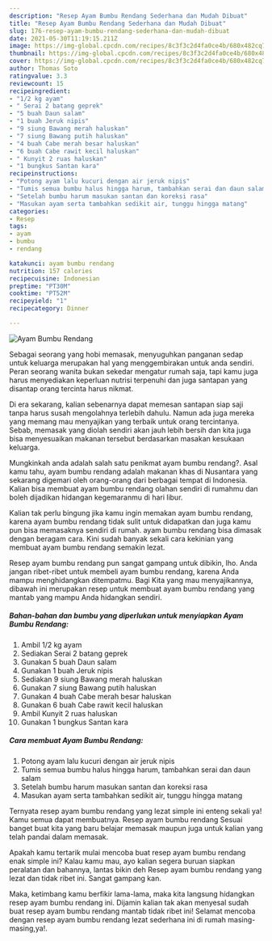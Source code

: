 ```yaml
---
description: "Resep Ayam Bumbu Rendang Sederhana dan Mudah Dibuat"
title: "Resep Ayam Bumbu Rendang Sederhana dan Mudah Dibuat"
slug: 176-resep-ayam-bumbu-rendang-sederhana-dan-mudah-dibuat
date: 2021-05-30T11:19:15.211Z
image: https://img-global.cpcdn.com/recipes/8c3f3c2d4fa0ce4b/680x482cq70/ayam-bumbu-rendang-foto-resep-utama.jpg
thumbnail: https://img-global.cpcdn.com/recipes/8c3f3c2d4fa0ce4b/680x482cq70/ayam-bumbu-rendang-foto-resep-utama.jpg
cover: https://img-global.cpcdn.com/recipes/8c3f3c2d4fa0ce4b/680x482cq70/ayam-bumbu-rendang-foto-resep-utama.jpg
author: Thomas Soto
ratingvalue: 3.3
reviewcount: 15
recipeingredient:
- "1/2 kg ayam"
- " Serai 2 batang geprek"
- "5 buah Daun salam"
- "1 buah Jeruk nipis"
- "9 siung Bawang merah haluskan"
- "7 siung Bawang putih haluskan"
- "4 buah Cabe merah besar haluskan"
- "6 buah Cabe rawit kecil haluskan"
- " Kunyit 2 ruas haluskan"
- "1 bungkus Santan kara"
recipeinstructions:
- "Potong ayam lalu kucuri dengan air jeruk nipis"
- "Tumis semua bumbu halus hingga harum, tambahkan serai dan daun salam"
- "Setelah bumbu harum masukan santan dan koreksi rasa"
- "Masukan ayam serta tambahkan sedikit air, tunggu hingga matang"
categories:
- Resep
tags:
- ayam
- bumbu
- rendang

katakunci: ayam bumbu rendang 
nutrition: 157 calories
recipecuisine: Indonesian
preptime: "PT30M"
cooktime: "PT52M"
recipeyield: "1"
recipecategory: Dinner

---
```



![Ayam Bumbu Rendang](https://img-global.cpcdn.com/recipes/8c3f3c2d4fa0ce4b/680x482cq70/ayam-bumbu-rendang-foto-resep-utama.jpg)

Sebagai seorang yang hobi memasak, menyuguhkan panganan sedap untuk keluarga merupakan hal yang menggembirakan untuk anda sendiri. Peran seorang  wanita bukan sekedar mengatur rumah saja, tapi kamu juga harus menyediakan keperluan nutrisi terpenuhi dan juga santapan yang disantap orang tercinta harus nikmat.

Di era  sekarang, kalian sebenarnya dapat memesan santapan siap saji tanpa harus susah mengolahnya terlebih dahulu. Namun ada juga mereka yang memang mau menyajikan yang terbaik untuk orang tercintanya. Sebab, memasak yang diolah sendiri akan jauh lebih bersih dan kita juga bisa menyesuaikan makanan tersebut berdasarkan masakan kesukaan keluarga. 



Mungkinkah anda adalah salah satu penikmat ayam bumbu rendang?. Asal kamu tahu, ayam bumbu rendang adalah makanan khas di Nusantara yang sekarang digemari oleh orang-orang dari berbagai tempat di Indonesia. Kalian bisa membuat ayam bumbu rendang olahan sendiri di rumahmu dan boleh dijadikan hidangan kegemaranmu di hari libur.

Kalian tak perlu bingung jika kamu ingin memakan ayam bumbu rendang, karena ayam bumbu rendang tidak sulit untuk didapatkan dan juga kamu pun bisa memasaknya sendiri di rumah. ayam bumbu rendang bisa dimasak dengan beragam cara. Kini sudah banyak sekali cara kekinian yang membuat ayam bumbu rendang semakin lezat.

Resep ayam bumbu rendang pun sangat gampang untuk dibikin, lho. Anda jangan ribet-ribet untuk membeli ayam bumbu rendang, karena Anda mampu menghidangkan ditempatmu. Bagi Kita yang mau menyajikannya, dibawah ini merupakan resep untuk membuat ayam bumbu rendang yang mantab yang mampu Anda hidangkan sendiri.

<!--inarticleads1-->

##### Bahan-bahan dan bumbu yang diperlukan untuk menyiapkan Ayam Bumbu Rendang:

1. Ambil 1/2 kg ayam
1. Sediakan  Serai 2 batang geprek
1. Gunakan 5 buah Daun salam
1. Gunakan 1 buah Jeruk nipis
1. Sediakan 9 siung Bawang merah haluskan
1. Gunakan 7 siung Bawang putih haluskan
1. Gunakan 4 buah Cabe merah besar haluskan
1. Gunakan 6 buah Cabe rawit kecil haluskan
1. Ambil  Kunyit 2 ruas haluskan
1. Gunakan 1 bungkus Santan kara




<!--inarticleads2-->

##### Cara membuat Ayam Bumbu Rendang:

1. Potong ayam lalu kucuri dengan air jeruk nipis
1. Tumis semua bumbu halus hingga harum, tambahkan serai dan daun salam
1. Setelah bumbu harum masukan santan dan koreksi rasa
1. Masukan ayam serta tambahkan sedikit air, tunggu hingga matang




Ternyata resep ayam bumbu rendang yang lezat simple ini enteng sekali ya! Kamu semua dapat membuatnya. Resep ayam bumbu rendang Sesuai banget buat kita yang baru belajar memasak maupun juga untuk kalian yang telah pandai dalam memasak.

Apakah kamu tertarik mulai mencoba buat resep ayam bumbu rendang enak simple ini? Kalau kamu mau, ayo kalian segera buruan siapkan peralatan dan bahannya, lantas bikin deh Resep ayam bumbu rendang yang lezat dan tidak ribet ini. Sangat gampang kan. 

Maka, ketimbang kamu berfikir lama-lama, maka kita langsung hidangkan resep ayam bumbu rendang ini. Dijamin kalian tak akan menyesal sudah buat resep ayam bumbu rendang mantab tidak ribet ini! Selamat mencoba dengan resep ayam bumbu rendang lezat sederhana ini di rumah masing-masing,ya!.

